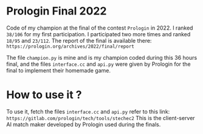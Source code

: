 # Prologin Final 2022

Code of my champion at the final of the contest `Prologin` in 2022. I ranked `38/106` for my first participation. I participated two more times and ranked `18/95` and `23/112`.
The report of the final is available there: `https://prologin.org/archives/2022/final/report`

The file `champion.py` is mine and is my champion coded during this 36 hours final, and the files `interface.cc` and `api.py` were given by Prologin for the final to implement their homemade game.

# How to use it ?

To use it, fetch the files `interface.cc` and `api.py` refer to this link: `https://gitlab.com/prologin/tech/tools/stechec2`
This is the client-server AI match maker developed by Prologin used during the finals.
